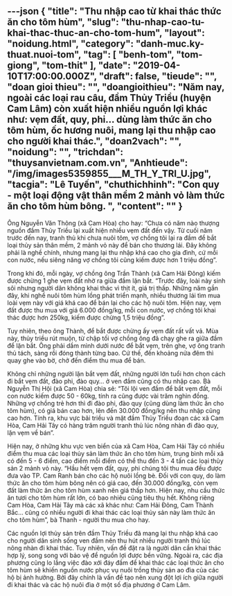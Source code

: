 ---json
{
    "title": "Thu nhập cao từ khai thác thức ăn cho tôm hùm",
    "slug": "thu-nhap-cao-tu-khai-thac-thuc-an-cho-tom-hum",
    "layout": "noidung.html",
    "category": "danh-muc.ky-thuat.nuoi-tom",
    "tag": [
        "benh-tom",
        "tom-giong",
        "tom-thit"
    ],
    "date": "2019-04-10T17:00:00.000Z",
    "draft": false,
    "tieude": "",
    "doan gioi thieu": "",
    "doangioithieu": "Năm nay, ngoài các loại rau câu, đầm Thủy Triều (huyện Cam Lâm) còn xuất hiện nhiều nguồn lợi khác như: vẹm đất, quy, phi… dùng làm thức ăn cho tôm hùm, ốc hương nuôi, mang lại thu nhập cao cho người khai thác.",
    "doan2vach": "",
    "noidung": "",
    "trichdan": "thuysanvietnam.com.vn",
    "Anhtieude": "/img/images5359855___M_TH_Y_TRI_U.jpg",
    "tacgia": "Lê Tuyến",
    "chuthichhinh": "Con quy - một loại động vật thân mềm 2 mảnh vỏ làm thức ăn cho tôm hùm bông. ",
    "__content__": ""
}
---
<p>&Ocirc;ng Nguyễn Văn Th&ocirc;ng (x&atilde; Cam H&ograve;a) cho hay: &ldquo;Chưa c&oacute; năm n&agrave;o thượng nguồn đầm Thủy Triều lại xuất hiện nhiều vẹm đất đến vậy. Từ cuối năm trước đến nay, tranh thủ khi chưa nu&ocirc;i t&ocirc;m, vợ chồng t&ocirc;i lại ra đầm để bắt loại thủy sản th&acirc;n mềm, 2 mảnh vỏ n&agrave;y để b&aacute;n cho thương l&aacute;i. Đ&acirc;y kh&ocirc;ng phải l&agrave; nghề ch&iacute;nh, nhưng mang lại thu nhập kh&aacute; cao cho gia đ&igrave;nh, cứ mỗi con nước, nếu si&ecirc;ng năng vợ chồng t&ocirc;i cũng kiếm được hơn 1 triệu đồng&rdquo;.</p>

<p>Trong khi đ&oacute;, mỗi ng&agrave;y, vợ chồng &ocirc;ng Trần Th&agrave;nh (x&atilde; Cam Hải Đ&ocirc;ng) kiếm được chừng 1 ghe vẹm đất nhờ ra giữa đầm lặn bắt. &ldquo;Trước đ&acirc;y, lo&agrave;i n&agrave;y sinh s&ocirc;i nhưng người d&acirc;n kh&ocirc;ng khai th&aacute;c v&igrave; thịt &iacute;t, gi&aacute; trị thấp. Những năm gần đ&acirc;y, khi nghề nu&ocirc;i t&ocirc;m h&ugrave;m lồng ph&aacute;t triển mạnh, nhiều thương l&aacute;i t&igrave;m mua lo&agrave;i vẹm n&agrave;y với gi&aacute; kh&aacute; cao để b&aacute;n lại cho c&aacute;c hộ nu&ocirc;i t&ocirc;m. Hiện nay, vẹm đất được thu mua với gi&aacute; 6.000 đồng/kg, mỗi con nước, vợ chồng t&ocirc;i khai th&aacute;c được hơn 250kg, kiếm được chừng 1,5 triệu đồng&rdquo;.</p>

<p>Tuy nhi&ecirc;n, theo &ocirc;ng Th&agrave;nh, để bắt được chừng ấy vẹm đất rất vất vả. M&ugrave;a n&agrave;y, thủy triều r&uacute;t muộn, từ chập tối vợ chồng &ocirc;ng đ&atilde; chạy ghe ra giữa đầm để lặn bắt. &Ocirc;ng phải dầm m&igrave;nh dưới nước để bắt vẹm, tr&ecirc;n ghe, vợ &ocirc;ng tranh thủ t&aacute;ch, s&agrave;ng rồi đ&oacute;ng th&agrave;nh từng bao. Cứ thế, đến khoảng nửa đ&ecirc;m th&igrave; quay ghe v&agrave;o bờ, chở đến điểm thu mua để b&aacute;n.</p>

<p>Kh&ocirc;ng chỉ những người lặn bắt vẹm đất, những người lớn tuổi hơn chọn c&aacute;ch đi bắt vẹm đất, đ&agrave;o phi, đ&agrave;o quy&hellip; ở ven đầm cũng c&oacute; thu nhập cao. B&agrave; Nguyễn Thị Hội (x&atilde; Cam H&ograve;a) chia sẻ: &ldquo;T&ocirc;i lội ven đầm để bắt vẹm đất, mỗi con nước kiếm được 50 - 60kg, t&iacute;nh ra cũng được v&agrave;i trăm ngh&igrave;n đồng. Những vợ chồng trẻ hơn th&igrave; đi đ&agrave;o phi, đ&agrave;o quy (cũng d&ugrave;ng l&agrave;m thức ăn cho t&ocirc;m h&ugrave;m), c&oacute; gi&aacute; b&aacute;n cao hơn, l&ecirc;n đến 30.000 đồng/kg n&ecirc;n thu nhập cũng cao hơn. T&iacute;nh ra, khu vực b&atilde;i triều v&agrave; mặt đầm Thủy Triều đoạn c&aacute;c x&atilde; Cam H&ograve;a, Cam Hải T&acirc;y c&oacute; h&agrave;ng trăm người tranh thủ l&uacute;c n&ocirc;ng nh&agrave;n đi đ&agrave;o quy, lặn vẹm về b&aacute;n&rdquo;.</p>

<p>Hiện nay, ở những khu vực ven biển của x&atilde; Cam H&ograve;a, Cam Hải T&acirc;y c&oacute; nhiều điểm thu mua c&aacute;c loại thủy sản l&agrave;m thức ăn cho t&ocirc;m h&ugrave;m, trung b&igrave;nh mỗi x&atilde; c&oacute; đến 5 - 6 điểm, cao điểm mỗi điểm c&oacute; thể thu đến 3 - 4 tấn c&aacute;c loại thủy sản 2 mảnh vỏ n&agrave;y. &ldquo;Hầu hết vẹm đất, quy, phi ch&uacute;ng t&ocirc;i thu mua đều được đưa v&agrave;o TP. Cam Ranh b&aacute;n cho c&aacute;c hộ nu&ocirc;i lồng b&egrave;. Đối với con quy, do l&agrave;m thức ăn cho t&ocirc;m h&ugrave;m b&ocirc;ng n&ecirc;n c&oacute; gi&aacute; cao, đến 30.000 đồng/kg, c&ograve;n vẹm đất l&agrave;m thức ăn cho t&ocirc;m h&ugrave;m xanh n&ecirc;n gi&aacute; thấp hơn. Hiện nay, nhu cầu thức ăn tươi cho t&ocirc;m h&ugrave;m rất lớn, c&oacute; bao nhi&ecirc;u cũng ti&ecirc;u thụ hết. Kh&ocirc;ng ri&ecirc;ng Cam H&ograve;a, Cam Hải T&acirc;y m&agrave; c&aacute;c x&atilde; kh&aacute;c như: Cam Hải Đ&ocirc;ng, Cam Th&agrave;nh Bắc&hellip; cũng c&oacute; nhiều người đi khai th&aacute;c c&aacute;c loại thủy sản n&agrave;y l&agrave;m thức ăn cho t&ocirc;m h&ugrave;m&rdquo;, b&agrave; Thanh - người thu mua cho hay.</p>

<p>C&aacute;c nguồn lợi thủy sản tr&ecirc;n đầm Thủy Triều đ&atilde; mang lại thu nhập kh&aacute; cao cho người d&acirc;n sinh sống ven đầm n&ecirc;n thu h&uacute;t nhiều người tranh thủ l&uacute;c n&ocirc;ng nh&agrave;n đi khai th&aacute;c. Tuy nhi&ecirc;n, vấn đề đặt ra l&agrave; người d&acirc;n cần khai th&aacute;c hợp l&yacute;, song song với bảo vệ để nguồn lợi được bền vững. Ngo&agrave;i ra, c&aacute;c địa phương cũng lo lắng việc đ&agrave;o xới đ&aacute;y đầm để khai th&aacute;c c&aacute;c loại thức ăn cho t&ocirc;m h&ugrave;m sẽ khiến nguồn nước phục vụ nu&ocirc;i trồng thủy sản ao đ&igrave;a của c&aacute;c hộ bị ảnh hưởng. Bởi đ&acirc;y ch&iacute;nh l&agrave; vấn đề tạo n&ecirc;n xung đột lợi &iacute;ch giữa người đi khai th&aacute;c v&agrave; c&aacute;c hộ nu&ocirc;i đ&igrave;a ở một số địa phương ở Cam L&acirc;m.</p>
